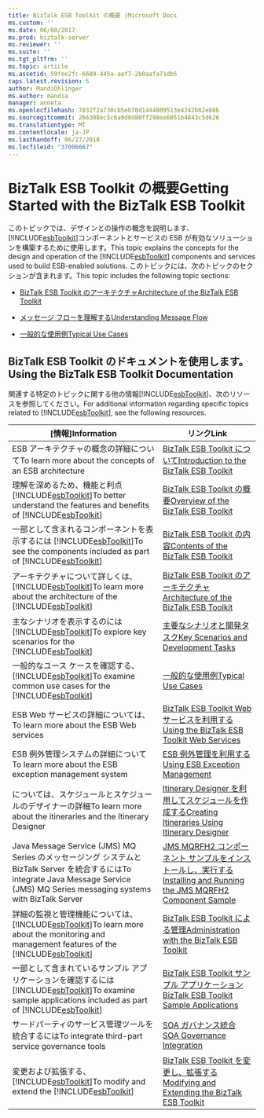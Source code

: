 ```yaml
---
title: BizTalk ESB Toolkit の概要 |Microsoft Docs
ms.custom: ''
ms.date: 06/08/2017
ms.prod: biztalk-server
ms.reviewer: ''
ms.suite: ''
ms.tgt_pltfrm: ''
ms.topic: article
ms.assetid: 59fee2fc-6689-445a-aaf7-2b0aafa71db5
caps.latest.revision: 5
author: MandiOhlinger
ms.author: mandia
manager: anneta
ms.openlocfilehash: 7832f2a730cb5eb70d1444809513e4242b82e88b
ms.sourcegitcommit: 266308ec5c6a9d8d80ff298ee6051b4843c5d626
ms.translationtype: MT
ms.contentlocale: ja-JP
ms.lasthandoff: 06/27/2018
ms.locfileid: "37006667"
---
```

# <a name="getting-started-with-the-biztalk-esb-toolkit"></a><span data-ttu-id="c8a86-102">BizTalk ESB Toolkit の概要</span><span class="sxs-lookup"><span data-stu-id="c8a86-102">Getting Started with the BizTalk ESB Toolkit</span></span>
<span data-ttu-id="c8a86-103">このトピックでは、デザインとの操作の概念を説明します、[!INCLUDE[esbToolkit](../includes/esbtoolkit-md.md)]コンポーネントとサービスの ESB が有効なソリューションを構築するために使用します。</span><span class="sxs-lookup"><span data-stu-id="c8a86-103">This topic explains the concepts for the design and operation of the [!INCLUDE[esbToolkit](../includes/esbtoolkit-md.md)] components and services used to build ESB-enabled solutions.</span></span> <span data-ttu-id="c8a86-104">このトピックには、次のトピックのセクションが含まれます。</span><span class="sxs-lookup"><span data-stu-id="c8a86-104">This topic includes the following topic sections:</span></span>  

-   [<span data-ttu-id="c8a86-105">BizTalk ESB Toolkit のアーキテクチャ</span><span class="sxs-lookup"><span data-stu-id="c8a86-105">Architecture of the BizTalk ESB Toolkit</span></span>](../esb-toolkit/architecture-of-the-biztalk-esb-toolkit.md)  

-   [<span data-ttu-id="c8a86-106">メッセージ フローを理解する</span><span class="sxs-lookup"><span data-stu-id="c8a86-106">Understanding Message Flow</span></span>](../esb-toolkit/understanding-message-flow.md)  

-   [<span data-ttu-id="c8a86-107">一般的な使用例</span><span class="sxs-lookup"><span data-stu-id="c8a86-107">Typical Use Cases</span></span>](../esb-toolkit/typical-use-cases.md)  

## <a name="using-the-biztalk-esb-toolkit-documentation"></a><span data-ttu-id="c8a86-108">BizTalk ESB Toolkit のドキュメントを使用します。</span><span class="sxs-lookup"><span data-stu-id="c8a86-108">Using the BizTalk ESB Toolkit Documentation</span></span>  
 <span data-ttu-id="c8a86-109">関連する特定のトピックに関する他の情報[!INCLUDE[esbToolkit](../includes/esbtoolkit-md.md)]、次のリソースを参照してください。</span><span class="sxs-lookup"><span data-stu-id="c8a86-109">For additional information regarding specific topics related to [!INCLUDE[esbToolkit](../includes/esbtoolkit-md.md)], see the following resources.</span></span>  


|                                                      <span data-ttu-id="c8a86-110">[情報]</span><span class="sxs-lookup"><span data-stu-id="c8a86-110">Information</span></span>                                                       |                                                                <span data-ttu-id="c8a86-111">リンク</span><span class="sxs-lookup"><span data-stu-id="c8a86-111">Link</span></span>                                                                |
|------------------------------------------------------------------------------------------------------------------------|------------------------------------------------------------------------------------------------------------------------------------|
|                                <span data-ttu-id="c8a86-112">ESB アーキテクチャの概念の詳細について</span><span class="sxs-lookup"><span data-stu-id="c8a86-112">To learn more about the concepts of an ESB architecture</span></span>                                 |                [<span data-ttu-id="c8a86-113">BizTalk ESB Toolkit について</span><span class="sxs-lookup"><span data-stu-id="c8a86-113">Introduction to the BizTalk ESB Toolkit</span></span>](../esb-toolkit/introduction-to-the-biztalk-esb-toolkit.md)                |
|         <span data-ttu-id="c8a86-114">理解を深めるため、機能と利点 [!INCLUDE[esbToolkit](../includes/esbtoolkit-md.md)]</span><span class="sxs-lookup"><span data-stu-id="c8a86-114">To better understand the features and benefits of [!INCLUDE[esbToolkit](../includes/esbtoolkit-md.md)]</span></span>         |                    [<span data-ttu-id="c8a86-115">BizTalk ESB Toolkit の概要</span><span class="sxs-lookup"><span data-stu-id="c8a86-115">Overview of the BizTalk ESB Toolkit</span></span>](../esb-toolkit/overview-of-the-biztalk-esb-toolkit.md)                    |
|             <span data-ttu-id="c8a86-116">一部として含まれるコンポーネントを表示するには [!INCLUDE[esbToolkit](../includes/esbtoolkit-md.md)]</span><span class="sxs-lookup"><span data-stu-id="c8a86-116">To see the components included as part of [!INCLUDE[esbToolkit](../includes/esbtoolkit-md.md)]</span></span>             |                    [<span data-ttu-id="c8a86-117">BizTalk ESB Toolkit の内容</span><span class="sxs-lookup"><span data-stu-id="c8a86-117">Contents of the BizTalk ESB Toolkit</span></span>](../esb-toolkit/contents-of-the-biztalk-esb-toolkit.md)                    |
|            <span data-ttu-id="c8a86-118">アーキテクチャについて詳しくは、 [!INCLUDE[esbToolkit](../includes/esbtoolkit-md.md)]</span><span class="sxs-lookup"><span data-stu-id="c8a86-118">To learn more about the architecture of the [!INCLUDE[esbToolkit](../includes/esbtoolkit-md.md)]</span></span>            |                [<span data-ttu-id="c8a86-119">BizTalk ESB Toolkit のアーキテクチャ</span><span class="sxs-lookup"><span data-stu-id="c8a86-119">Architecture of the BizTalk ESB Toolkit</span></span>](../esb-toolkit/architecture-of-the-biztalk-esb-toolkit.md)                |
|                 <span data-ttu-id="c8a86-120">主なシナリオを表示するのには [!INCLUDE[esbToolkit](../includes/esbtoolkit-md.md)]</span><span class="sxs-lookup"><span data-stu-id="c8a86-120">To explore key scenarios for the [!INCLUDE[esbToolkit](../includes/esbtoolkit-md.md)]</span></span>                  |                    [<span data-ttu-id="c8a86-121">主要なシナリオと開発タスク</span><span class="sxs-lookup"><span data-stu-id="c8a86-121">Key Scenarios and Development Tasks</span></span>](../esb-toolkit/key-scenarios-and-development-tasks.md)                    |
|                <span data-ttu-id="c8a86-122">一般的なユース ケースを確認する、 [!INCLUDE[esbToolkit](../includes/esbtoolkit-md.md)]</span><span class="sxs-lookup"><span data-stu-id="c8a86-122">To examine common use cases for the [!INCLUDE[esbToolkit](../includes/esbtoolkit-md.md)]</span></span>                |                                      [<span data-ttu-id="c8a86-123">一般的な使用例</span><span class="sxs-lookup"><span data-stu-id="c8a86-123">Typical Use Cases</span></span>](../esb-toolkit/typical-use-cases.md)                                      |
|                                        <span data-ttu-id="c8a86-124">ESB Web サービスの詳細については、</span><span class="sxs-lookup"><span data-stu-id="c8a86-124">To learn more about the ESB Web services</span></span>                                        |             [<span data-ttu-id="c8a86-125">BizTalk ESB Toolkit Web サービスを利用する</span><span class="sxs-lookup"><span data-stu-id="c8a86-125">Using the BizTalk ESB Toolkit Web Services</span></span>](../esb-toolkit/using-the-biztalk-esb-toolkit-web-services.md)             |
|                                <span data-ttu-id="c8a86-126">ESB 例外管理システムの詳細について</span><span class="sxs-lookup"><span data-stu-id="c8a86-126">To learn more about the ESB exception management system</span></span>                                 |                         [<span data-ttu-id="c8a86-127">ESB 例外管理を利用する</span><span class="sxs-lookup"><span data-stu-id="c8a86-127">Using ESB Exception Management</span></span>](../esb-toolkit/using-esb-exception-management.md)                         |
|                             <span data-ttu-id="c8a86-128">については、スケジュールとスケジュールのデザイナーの詳細</span><span class="sxs-lookup"><span data-stu-id="c8a86-128">To learn more about the itineraries and the Itinerary Designer</span></span>                             |          [<span data-ttu-id="c8a86-129">Itinerary Designer を利用してスケジュールを作成する</span><span class="sxs-lookup"><span data-stu-id="c8a86-129">Creating Itineraries Using Itinerary Designer</span></span>](../esb-toolkit/creating-itineraries-using-itinerary-designer.md)          |
|                <span data-ttu-id="c8a86-130">Java Message Service (JMS) MQ Series のメッセージング システムと BizTalk Server を統合するには</span><span class="sxs-lookup"><span data-stu-id="c8a86-130">To integrate Java Message Service (JMS) MQ Series messaging systems with BizTalk Server</span></span>                 | [<span data-ttu-id="c8a86-131">JMS MQRFH2 コンポーネント サンプルをインストールし、実行する</span><span class="sxs-lookup"><span data-stu-id="c8a86-131">Installing and Running the JMS MQRFH2 Component Sample</span></span>](../esb-toolkit/installing-and-running-the-jms-mqrfh2-component-sample.md) |
| <span data-ttu-id="c8a86-132">詳細の監視と管理機能については、 [!INCLUDE[esbToolkit](../includes/esbtoolkit-md.md)]</span><span class="sxs-lookup"><span data-stu-id="c8a86-132">To learn more about the monitoring and management features of the [!INCLUDE[esbToolkit](../includes/esbtoolkit-md.md)]</span></span> |            [<span data-ttu-id="c8a86-133">BizTalk ESB Toolkit による管理</span><span class="sxs-lookup"><span data-stu-id="c8a86-133">Administration with the BizTalk ESB Toolkit</span></span>](../esb-toolkit/administration-with-the-biztalk-esb-toolkit.md)            |
|        <span data-ttu-id="c8a86-134">一部として含まれているサンプル アプリケーションを確認するには [!INCLUDE[esbToolkit](../includes/esbtoolkit-md.md)]</span><span class="sxs-lookup"><span data-stu-id="c8a86-134">To examine sample applications included as part of [!INCLUDE[esbToolkit](../includes/esbtoolkit-md.md)]</span></span>         |                [<span data-ttu-id="c8a86-135">BizTalk ESB Toolkit サンプル アプリケーション</span><span class="sxs-lookup"><span data-stu-id="c8a86-135">BizTalk ESB Toolkit Sample Applications</span></span>](../esb-toolkit/biztalk-esb-toolkit-sample-applications.md)                |
|                                    <span data-ttu-id="c8a86-136">サードパーティのサービス管理ツールを統合するには</span><span class="sxs-lookup"><span data-stu-id="c8a86-136">To integrate third-part service governance tools</span></span>                                    |                             [<span data-ttu-id="c8a86-137">SOA ガバナンス統合</span><span class="sxs-lookup"><span data-stu-id="c8a86-137">SOA Governance Integration</span></span>](../esb-toolkit/soa-governance-integration.md)                             |
|                     <span data-ttu-id="c8a86-138">変更および拡張する、 [!INCLUDE[esbToolkit](../includes/esbtoolkit-md.md)]</span><span class="sxs-lookup"><span data-stu-id="c8a86-138">To modify and extend the [!INCLUDE[esbToolkit](../includes/esbtoolkit-md.md)]</span></span>                      |        [<span data-ttu-id="c8a86-139">BizTalk ESB Toolkit を変更し、拡張する</span><span class="sxs-lookup"><span data-stu-id="c8a86-139">Modifying and Extending the BizTalk ESB Toolkit</span></span>](../esb-toolkit/modifying-and-extending-the-biztalk-esb-toolkit.md)        |

